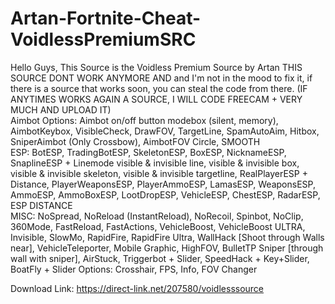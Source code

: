 # Artan-Fortnite-Cheat-VoidlessPremiumSRC
Hello Guys,  This Source is the Voidless Premium Source by Artan  THIS SOURCE DONT WORK ANYMORE AND and I'm not in the mood to fix it, if there is a source that works soon, you can steal the code from there. (IF ANYTIMES WORKS AGAIN A SOURCE, I WILL CODE FREECAM + VERY MUCH AND UPLOAD IT)  
Aimbot Options: Aimbot on/off button modebox (silent, memory), AimbotKeybox, VisibleCheck, DrawFOV, TargetLine, SpamAutoAim, Hitbox, SniperAimbot (Only Crossbow), AimbotFOV Circle, SMOOTH  
ESP: BotESP, TradingBotESP, SkeletonESP, BoxESP, NicknameESP, SnaplineESP + Linemode visible &amp; invisible line, visible &amp; invisible box, visible &amp; invisible skeleton, visible &amp; invisible targetline, RealPlayerESP + Distance, PlayerWeaponsESP, PlayerAmmoESP, LamasESP, WeaponsESP, AmmoESP, AmmoBoxESP, LootDropESP, VehicleESP, ChestESP, RadarESP, ESP DISTANCE   
MISC:  NoSpread,  NoReload (InstantReload),  NoRecoil,  Spinbot,  NoClip,  360Mode,  FastReload,  FastActions,  VehicleBoost,  VehicleBoost ULTRA,  Invisible,  SlowMo,  RapidFire,  RapidFire Ultra,  WallHack [Shoot through Walls near],  VehicleTeleporter,  Mobile Graphic,  HighFOV,  BulletTP Sniper [through wall with sniper],  AirStuck,  Triggerbot + Slider,  SpeedHack + Key+Slider,  BoatFly + Slider  Options:  Crosshair,  FPS,  Info,  FOV Changer

Download Link:
https://direct-link.net/207580/voidlesssource

